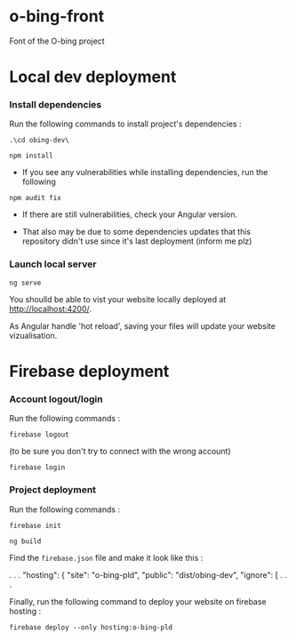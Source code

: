 # o-bing-front

Font of the O-bing project

# Local dev deployment

### Install dependencies

Run the following commands to install project's dependencies :

```
.\cd obing-dev\
```

```
npm install
```

- If you see any vulnerabilities while installing dependencies, run the following 
```
npm audit fix
```

- If there are still vulnerabilities, check your Angular version.

- That also may be due to some dependencies updates that this repository didn't use since it's last deployment (inform me plz)

### Launch local server

```
ng serve
```

You shoulld be able to vist your website locally deployed at [http://localhost:4200/](http://localhost:4200/).

As Angular handle 'hot reload', saving your files will update your website vizualisation.

# Firebase deployment

### Account logout/login

Run the following commands :

```
firebase logout
```
(to be sure you don't try to connect with the wrong account)

```firebase login```

### Project deployment

Run the following commands :

```
firebase init
```

```
ng build
```

Find the ```firebase.json``` file and make it look like this :

.
.
.
 "hosting": {
    "site": "o-bing-pld",
    "public": "dist/obing-dev",
    "ignore": [
.
.
.

Finally, run the following command to deploy your website on firebase hosting :

```
firebase deploy --only hosting:o-bing-pld
```
